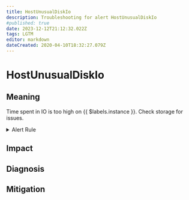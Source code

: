 ```yaml
---
title: HostUnusualDiskIo
description: Troubleshooting for alert HostUnusualDiskIo
#published: true
date: 2023-12-12T21:12:32.022Z
tags: LGTM
editor: markdown
dateCreated: 2020-04-10T18:32:27.079Z
---
```


# HostUnusualDiskIo

## Meaning
[//]: # "Short paragraph that explains what the alert means"
Time spent in IO is too high on {{ $labels.instance }}. Check storage for issues.

<details>
  <summary>Alert Rule</summary>

  ```yaml
alert: HostUnusualDiskIo
expr: (rate(node_disk_io_time_seconds_total[1m]) > 0.5) * on(instance) group_left (nodename) node_uname_info{nodename=~".+"}
for: 5m
labels:
    severity: warning
annotations:
    summary: Host unusual disk IO (instance {{ $labels.instance }})
    description: |-
        Time spent in IO is too high on {{ $labels.instance }}. Check storage for issues.
          VALUE = {{ $value }}
          LABELS = {{ $labels }}
    runbook: https://github.com/srerun/prometheus-alerts/content/runbooks/HostUnusualDiskIo

  ```
</details>


## Impact
[//]: # "What could / will happen if the alert is not addressed"



## Diagnosis
[//]: # "Steps to take to identify the cause of the problem"



## Mitigation
[//]: # "The steps necessary to resolve the alert"
